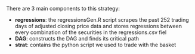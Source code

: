 There are 3 main components to this strategy:
- **regressions**: the regressionsGen.R script scrapes the past 252 trading days of adjusted closing price data and stores regressions between every combination of the securities in the regressions.csv fiel
- **DAG**: constructs the DAG and finds its critical path
- **strat**: contains the python script we used to trade with the basket
